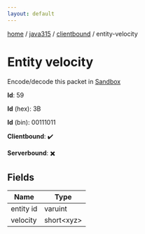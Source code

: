 ```yaml
---
layout: default
---
```


[home](/)  /  [java315](/protocol/java315)  /  [clientbound](/protocol/java315/clientbound)  /  entity-velocity

# Entity velocity

Encode/decode this packet in [Sandbox](../../../sandbox/java315#Clientbound.EntityVelocity)

**Id**: 59

**Id** (hex): 3B

**Id** (bin): 00111011

**Clientbound**: ✔️

**Serverbound**: ✖️

## Fields

Name | Type
---|---
entity id | varuint
velocity | short&lt;xyz&gt;
